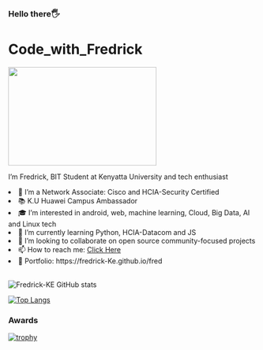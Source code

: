 ### Hello there🖐
<h1>Code_with_Fredrick</h1>
<p><a target="_blank" rel="noopener noreferrer" href="https://camo.githubusercontent.com/a4282b5c7bc174a7aac59e29e175344b8d8bd3b3a6d0bc71ec01b35a0277e4bc/68747470733a2f2f6d656469612e67697068792e636f6d2f6d656469612f336f37714531594e3761424f4650527738452f67697068792e676966"><img src="https://camo.githubusercontent.com/a4282b5c7bc174a7aac59e29e175344b8d8bd3b3a6d0bc71ec01b35a0277e4bc/68747470733a2f2f6d656469612e67697068792e636f6d2f6d656469612f336f37714531594e3761424f4650527738452f67697068792e676966" width="300" height="200" data-canonical-src="https://media.giphy.com/media/3o7qE1YN7aBOFPRw8E/giphy.gif" style="max-width: 100%;"></a></p>

<p>I’m Fredrick, BIT Student at Kenyatta University and tech enthusiast</p>
<li>🔭 I’m a Network Associate: Cisco and HCIA-Security Certified</li>
<li>📚 K.U Huawei  Campus Ambassador
<li>🎓 I’m interested in android, web, machine learning, Cloud, Big Data, AI and Linux tech</li> 
<li>🌱 I’m currently learning Python, HCIA-Datacom and JS</li>
<li>💼 I’m looking to collaborate on open source community-focused projects</li>
<li>📫 How to reach me: <a href ="https://fredrick-Ke.github.io/fred">Click Here</a></li>
<li>👀 Portfolio: https://fredrick-Ke.github.io/fred</li><br>




![Fredrick-KE GitHub stats](https://github-readme-stats.vercel.app/api?username=Fredrick-KE&theme=maroongold&show_icons=true)

[![Top Langs](https://github-readme-stats.vercel.app/api/top-langs/?username=Fredrick-KE&theme=omni&layout=compact)](https://github.com/Fredrick-KE/github-readme-stats)

<h3>Awards</h3>
<p dir="auto"><a href="https://github.com/ryo-ma/github-profile-trophy"><img src="https://camo.githubusercontent.com/ab5418bd7126d963c5f1e8514f40868be022bbe9f37da73b4e3e259f2275786a/68747470733a2f2f6769746875622d70726f66696c652d74726f7068792e76657263656c2e6170702f3f757365726e616d653d616d696c616d656e267468656d653d6f6e656461726b" alt="trophy" data-canonical-src="https://github-profile-trophy.vercel.app/?username=amilamen&amp;theme=onedark" style="max-width: 100%;"></a></p>


